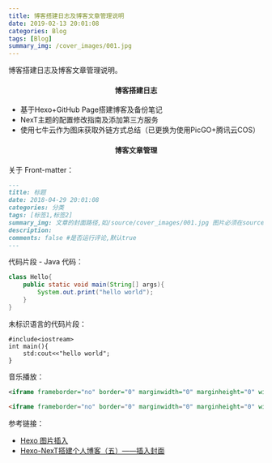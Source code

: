 ```yaml
---
title: 博客搭建日志及博客文章管理说明
date: 2019-02-13 20:01:08
categories: Blog
tags: [Blog] 
summary_img: /cover_images/001.jpg
---
```

博客搭建日志及博客文章管理说明。<!-- more -->

<h4 align="center">
    博客搭建日志
</h4>


- 基于Hexo+GitHub Page搭建博客及备份笔记
- NexT主题的配置修改指南及添加第三方服务
- 使用七牛云作为图床获取外链方式总结（已更换为使用PicGO+腾讯云COS）

<h4 align="center">
    博客文章管理
</h4>


关于 Front-matter：

``` markdown
---
title: 标题
date: 2018-04-29 20:01:08
categories: 分类
tags: [标签1,标签2] 
summary_img: 文章的封面路径,如/source/cover_images/001.jpg 图片必须在source文件夹下
description: 
comments: false #是否运行评论,默认true
---
```

代码片段 - Java 代码：

``` java
class Hello{
    public static void main(String[] args){
        System.out.print("hello world");
    }
}
```

未标识语言的代码片段：

``` 
#include<iostream>
int main(){
    std:cout<<"hello world";
}
```



音乐播放：

``` xml
<iframe frameborder="no" border="0" marginwidth="0" marginheight="0" width=350 height=86 src="//music.163.com/outchain/player?type=2&id=185678&auto=1&height=66"></iframe>
```

``` html
<iframe frameborder="no" border="0" marginwidth="0" marginheight="0" width=350 height=86 src="//music.163.com/outchain/player?type=2&id=185678&auto=1&height=66"></iframe>
```



参考链接：

- [Hexo 图片插入](http://www.xinxiaoyang.com/programming/2016-11-25-hexo-image-bug/)
- [Hexo-NexT搭建个人博客（五）——插入封面](https://neveryu.github.io/2017/07/15/hexo-next-five/) 